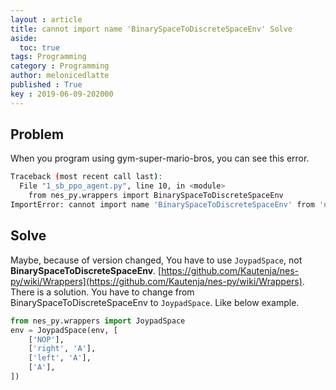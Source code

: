 ```yaml
---
layout : article
title: cannot import name 'BinarySpaceToDiscreteSpaceEnv' Solve
aside:
  toc: true
tags: Programming
category : Programming
author: melonicedlatte
published : True
key : 2019-06-09-202000
---
```


## Problem

When you program using gym-super-mario-bros, you can see this error.

``` bash
Traceback (most recent call last):
  File "1_sb_ppo_agent.py", line 10, in <module>
    from nes_py.wrappers import BinarySpaceToDiscreteSpaceEnv
ImportError: cannot import name 'BinarySpaceToDiscreteSpaceEnv' from 'nes_py.wrappers' (C:\Users\Anaconda3\lib\site-packages\nes_py\wrappers\__init__.py)
```

## Solve 

Maybe, because of version changed, You have to use `JoypadSpace`, not **BinarySpaceToDiscreteSpaceEnv**. [https://github.com/Kautenja/nes-py/wiki/Wrappers](https://github.com/Kautenja/nes-py/wiki/Wrappers). There is a solution. You have to change from BinarySpaceToDiscreteSpaceEnv to `JoypadSpace`. Like below example. 

``` python
from nes_py.wrappers import JoypadSpace
env = JoypadSpace(env, [
    ['NOP'],
    ['right', 'A'],
    ['left', 'A'],
    ['A'],
])
```